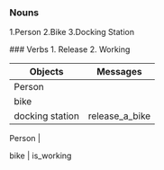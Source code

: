 ### Nouns
  1.Person
  2.Bike
  3.Docking Station


### Verbs
    1. Release
    2. Working

Objects | Messages
--|--
Person |
bike  |
docking station | release_a_bike

Person |

bike | is_working
